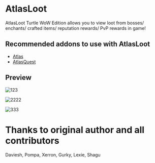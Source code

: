 # AtlasLoot
AtlasLoot Turtle WoW Edition allows you to view loot from bosses/ enchants/ crafted items/ reputation rewards/ PvP rewards in game!
## Recommended addons to use with AtlasLoot
  - [Atlas](https://github.com/Otari98/Atlas)
  - [AtlasQuest](https://github.com/Otari98/AtlasQuest)

## Preview
![123](https://github.com/user-attachments/assets/69f48fbf-c9a0-42d6-a907-24b7f2f1d81c)




![2222](https://github.com/user-attachments/assets/a7d86059-0b1d-461a-aab1-e0aef0863cad)




![333](https://github.com/user-attachments/assets/1d3164bf-438a-4268-85c4-35782e59ec46)
# Thanks to original author and all contributors
Daviesh, Pompa, Xerron, Gurky, Lexie, Shagu